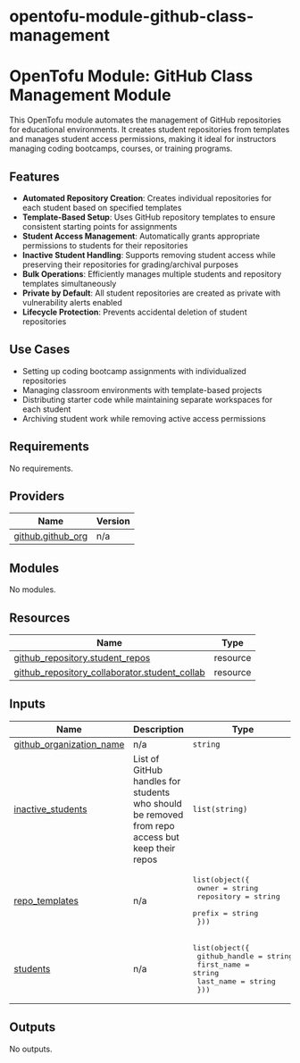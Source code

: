 # opentofu-module-github-class-management
<!-- BEGIN_TF_DOCS -->
# OpenTofu Module: GitHub Class Management Module

This OpenTofu module automates the management of GitHub repositories for educational environments. It creates student repositories from templates and manages student access permissions, making it ideal for instructors managing coding bootcamps, courses, or training programs.

## Features

- **Automated Repository Creation**: Creates individual repositories for each student based on specified templates
- **Template-Based Setup**: Uses GitHub repository templates to ensure consistent starting points for assignments
- **Student Access Management**: Automatically grants appropriate permissions to students for their repositories
- **Inactive Student Handling**: Supports removing student access while preserving their repositories for grading/archival purposes
- **Bulk Operations**: Efficiently manages multiple students and repository templates simultaneously
- **Private by Default**: All student repositories are created as private with vulnerability alerts enabled
- **Lifecycle Protection**: Prevents accidental deletion of student repositories

## Use Cases

- Setting up coding bootcamp assignments with individualized repositories
- Managing classroom environments with template-based projects
- Distributing starter code while maintaining separate workspaces for each student
- Archiving student work while removing active access permissions

## Requirements

No requirements.

## Providers

| Name | Version |
|------|---------|
| <a name="provider_github.github_org"></a> [github.github\_org](#provider\_github.github\_org) | n/a |

## Modules

No modules.

## Resources

| Name | Type |
|------|------|
| [github_repository.student_repos](https://registry.terraform.io/providers/hashicorp/github/latest/docs/resources/repository) | resource |
| [github_repository_collaborator.student_collab](https://registry.terraform.io/providers/hashicorp/github/latest/docs/resources/repository_collaborator) | resource |

## Inputs

| Name | Description | Type | Default | Required |
|------|-------------|------|---------|:--------:|
| <a name="input_github_organization_name"></a> [github\_organization\_name](#input\_github\_organization\_name) | n/a | `string` | n/a | yes |
| <a name="input_inactive_students"></a> [inactive\_students](#input\_inactive\_students) | List of GitHub handles for students who should be removed from repo access but keep their repos | `list(string)` | `[]` | no |
| <a name="input_repo_templates"></a> [repo\_templates](#input\_repo\_templates) | n/a | <pre>list(object({<br/>    owner      = string<br/>    repository = string<br/>    prefix     = string<br/>  }))</pre> | n/a | yes |
| <a name="input_students"></a> [students](#input\_students) | n/a | <pre>list(object({<br/>    github_handle = string<br/>    first_name    = string<br/>    last_name     = string<br/>  }))</pre> | n/a | yes |

## Outputs

No outputs.
<!-- END_TF_DOCS -->